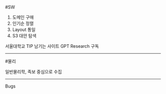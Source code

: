 #SW

1. 도메인 구매
2. 인기순 정렬
3. Layout 통일
4. S3 대안 탐색

서울대학교 TIP 남기는 사이트
GPT Research 구독

---

#물리

일반물리학, 족보 중심으로 수집

---

Bugs
